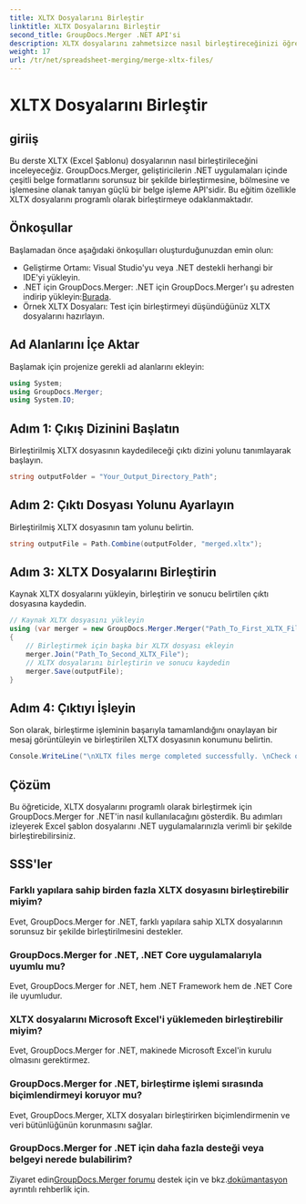 ```yaml
---
title: XLTX Dosyalarını Birleştir
linktitle: XLTX Dosyalarını Birleştir
second_title: GroupDocs.Merger .NET API'si
description: XLTX dosyalarını zahmetsizce nasıl birleştireceğinizi öğrenin. XLTX dosyalarını birleştirmeye başlayın ve belge yönetimi görevlerinizi verimli bir şekilde kolaylaştırın.
weight: 17
url: /tr/net/spreadsheet-merging/merge-xltx-files/
---
```


# XLTX Dosyalarını Birleştir

## giriiş
Bu derste XLTX (Excel Şablonu) dosyalarının nasıl birleştirileceğini inceleyeceğiz. GroupDocs.Merger, geliştiricilerin .NET uygulamaları içinde çeşitli belge formatlarını sorunsuz bir şekilde birleştirmesine, bölmesine ve işlemesine olanak tanıyan güçlü bir belge işleme API'sidir. Bu eğitim özellikle XLTX dosyalarını programlı olarak birleştirmeye odaklanmaktadır.
## Önkoşullar
Başlamadan önce aşağıdaki önkoşulları oluşturduğunuzdan emin olun:
- Geliştirme Ortamı: Visual Studio'yu veya .NET destekli herhangi bir IDE'yi yükleyin.
-  .NET için GroupDocs.Merger: .NET için GroupDocs.Merger'ı şu adresten indirip yükleyin:[Burada](https://releases.groupdocs.com/merger/net/).
- Örnek XLTX Dosyaları: Test için birleştirmeyi düşündüğünüz XLTX dosyalarını hazırlayın.

## Ad Alanlarını İçe Aktar
Başlamak için projenize gerekli ad alanlarını ekleyin:
```csharp
using System; 
using GroupDocs.Merger;
using System.IO;
```
## Adım 1: Çıkış Dizinini Başlatın
Birleştirilmiş XLTX dosyasının kaydedileceği çıktı dizini yolunu tanımlayarak başlayın.
```csharp
string outputFolder = "Your_Output_Directory_Path";
```
## Adım 2: Çıktı Dosyası Yolunu Ayarlayın
Birleştirilmiş XLTX dosyasının tam yolunu belirtin.
```csharp
string outputFile = Path.Combine(outputFolder, "merged.xltx");
```
## Adım 3: XLTX Dosyalarını Birleştirin
Kaynak XLTX dosyalarını yükleyin, birleştirin ve sonucu belirtilen çıktı dosyasına kaydedin.
```csharp
// Kaynak XLTX dosyasını yükleyin
using (var merger = new GroupDocs.Merger.Merger("Path_To_First_XLTX_File"))
{
    // Birleştirmek için başka bir XLTX dosyası ekleyin
    merger.Join("Path_To_Second_XLTX_File");
    // XLTX dosyalarını birleştirin ve sonucu kaydedin
    merger.Save(outputFile);
}
```
## Adım 4: Çıktıyı İşleyin
Son olarak, birleştirme işleminin başarıyla tamamlandığını onaylayan bir mesaj görüntüleyin ve birleştirilen XLTX dosyasının konumunu belirtin.
```csharp
Console.WriteLine("\nXLTX files merge completed successfully. \nCheck output in {0}", outputFolder);
```

## Çözüm
Bu öğreticide, XLTX dosyalarını programlı olarak birleştirmek için GroupDocs.Merger for .NET'in nasıl kullanılacağını gösterdik. Bu adımları izleyerek Excel şablon dosyalarını .NET uygulamalarınızla verimli bir şekilde birleştirebilirsiniz.

## SSS'ler
### Farklı yapılara sahip birden fazla XLTX dosyasını birleştirebilir miyim?
Evet, GroupDocs.Merger for .NET, farklı yapılara sahip XLTX dosyalarının sorunsuz bir şekilde birleştirilmesini destekler.
### GroupDocs.Merger for .NET, .NET Core uygulamalarıyla uyumlu mu?
Evet, GroupDocs.Merger for .NET, hem .NET Framework hem de .NET Core ile uyumludur.
### XLTX dosyalarını Microsoft Excel'i yüklemeden birleştirebilir miyim?
Evet, GroupDocs.Merger for .NET, makinede Microsoft Excel'in kurulu olmasını gerektirmez.
### GroupDocs.Merger for .NET, birleştirme işlemi sırasında biçimlendirmeyi koruyor mu?
Evet, GroupDocs.Merger, XLTX dosyaları birleştirirken biçimlendirmenin ve veri bütünlüğünün korunmasını sağlar.
### GroupDocs.Merger for .NET için daha fazla desteği veya belgeyi nerede bulabilirim?
 Ziyaret edin[GroupDocs.Merger forumu](https://forum.groupdocs.com/c/merger/32) destek için ve bkz.[dokümantasyon](https://tutorials.groupdocs.com/merger/net/) ayrıntılı rehberlik için.